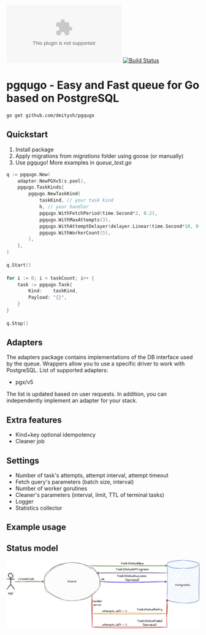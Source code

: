 [![Go Reference](https://pkg.go.dev/badge/github.com)](https://pkg.go.dev/github.com/dmitysh/pgqugo)
[![Build Status](https://github.com/dmitysh/pgqugo/actions/workflows/ci.yml/badge.svg)](https://github.com/dmitysh/pgqugo/actions/workflows/ci.yml)


# pgqugo - Easy and Fast queue for Go based on PostgreSQL

```sh
go get github.com/dmitysh/pgqugo
```

## Quickstart
1) Install package
2) Apply migrations from *migrations* folder using goose (or manually)
3) Use pgqugo! More examples in *queue_test.go*

```Go
q := pgqugo.New(
    adapter.NewPGXv5(s.pool),
    pgqugo.TaskKinds{
        pgqugo.NewTaskKind(
            taskKind, // your task kind
            h, // your handler
            pgqugo.WithFetchPeriod(time.Second*2, 0.2),
            pgqugo.WithMaxAttempts(3),
            pgqugo.WithAttemptDelayer(delayer.Linear(time.Second*10, 0.2)),
            pgqugo.WithWorkerCount(5),
        ),
    },
)

q.Start()

for i := 0; i < taskCount; i++ {
    task := pgqugo.Task{
        Kind:    taskKind,
        Payload: "{}",
    }
}

q.Stop()
```

## Adapters
The adapters package contains implementations of the DB interface used by the queue.
Wrappers allow you to use a specific driver to work with PostgreSQL. List of supported adapters:
* pgx/v5

The list is updated based on user requests. In addition, you can independently implement an adapter for your stack.

## Extra features
* Kind+key optional idempotency
* Cleaner job

## Settings
* Number of task's attempts, attempt interval, attempt timeout
* Fetch query's parameters (batch size, interval)
* Number of worker gorutines
* Cleaner's parameters (interval, limit, TTL of terminal tasks)
* Logger
* Statistics collector

## Example usage

## Status model
![pgqugo.png](docs/pgqugo.png)
